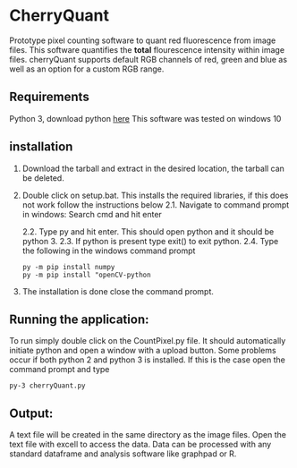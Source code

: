 # CherryQuant

Prototype pixel counting software to quant red fluorescence from image files. This software quantifies the **total** flourescence intensity within image files. cherryQuant supports default RGB channels of red, green and blue as well as an option for a custom RGB range.

## Requirements 
Python 3, download python [here](https://www.python.org/downloads/)
 This software was tested on windows 10
 
 ## installation
 
1. Download the tarball and extract in the desired location, the tarball can be deleted. 
2. Double click on setup.bat. This installs the required libraries, if this does not work follow the instructions below
   2.1. Navigate to command prompt in windows: Search cmd and hit enter
   
   2.2. Type py and hit enter. This should open python and it should be python 3. 
   2.3. If python is present type exit() to exit python. 
   2.4. Type the following in the windows command prompt 
   ```
   py -m pip install numpy  
   py -m pip install "openCV-python
   
   ``` 
 3. The installation is done close the command prompt. 
          
## Running the application: 

To run simply double click on the CountPixel.py file. It should automatically initiate python and open a window with a upload button. Some problems occur if both python 2 and python 3 is installed. If this is the case open the command prompt and type 
```
py-3 cherryQuant.py
```
## Output:

A text file will be created in the same directory as the image files. Open the text file with excell to access the data. Data can be processed with any standard dataframe and analysis software like graphpad or R. 
